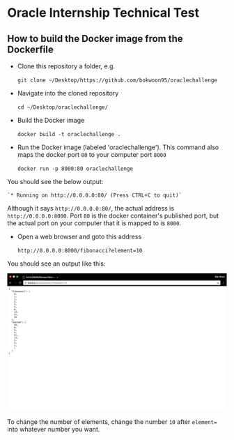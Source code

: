 # Oracle Internship Technical Test

## How to build the Docker image from the Dockerfile

* Clone this repository a folder, e.g.

    `git clone ~/Desktop/https://github.com/bokwoon95/oraclechallenge`

* Navigate into the cloned repository

    `cd ~/Desktop/oraclechallenge/`

* Build the Docker image

    `docker build -t oraclechallenge .`

* Run the Docker image (labeled 'oraclechallenge'). This command also maps the docker port `80` to your computer port `8000`

    `docker run -p 8000:80 oraclechallenge`

You should see the below output:

    `* Running on http://0.0.0.0:80/ (Press CTRL+C to quit)`

Although it says `http://0.0.0.0:80/`, the actual address is `http://0.0.0.0:8000`. Port `80` is the docker container's published port, but the actual port on your computer that it is mapped to is `8000`.

* Open a web browser and goto this address

    `http://0.0.0.0:8000/fibonacci?element=10`

You should see an output like this:

![Alt Text](element10.png?raw=true "picture")

To change the number of elements, change the number `10` after `element=` into whatever number you want.
